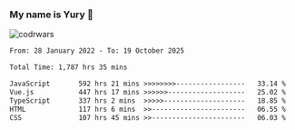 ### My name is Yury 👋 
![codrwars](https://www.codewars.com/users/litury/badges/micro) 


<!--START_SECTION:waka-->

```txt
From: 28 January 2022 - To: 19 October 2025

Total Time: 1,787 hrs 35 mins

JavaScript       592 hrs 21 mins >>>>>>>>-----------------   33.14 %
Vue.js           447 hrs 17 mins >>>>>>-------------------   25.02 %
TypeScript       337 hrs 2 mins  >>>>>--------------------   18.85 %
HTML             117 hrs 6 mins  >>-----------------------   06.55 %
CSS              107 hrs 45 mins >>-----------------------   06.03 %
```

<!--END_SECTION:waka-->

